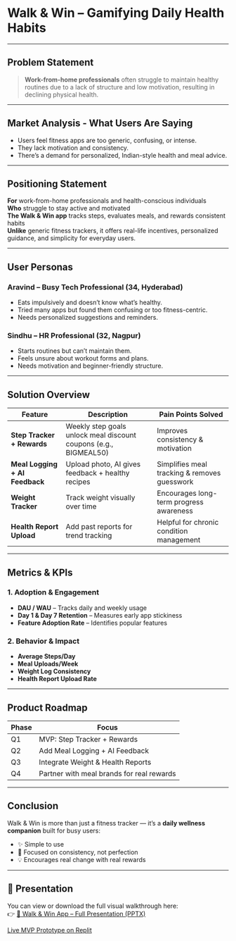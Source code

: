 #  Walk & Win – Gamifying Daily Health Habits

---

##  Problem Statement

> **Work-from-home professionals** often struggle to maintain healthy routines due to a lack of structure and low motivation, resulting in declining physical health.

---

## Market Analysis - What Users Are Saying

- Users feel fitness apps are too generic, confusing, or intense.
- They lack motivation and consistency.
- There’s a demand for personalized, Indian-style health and meal advice.

---

##  Positioning Statement

**For** work-from-home professionals and health-conscious individuals  
**Who** struggle to stay active and motivated  
**The Walk & Win app** tracks steps, evaluates meals, and rewards consistent habits  
**Unlike** generic fitness trackers, it offers real-life incentives, personalized guidance, and simplicity for everyday users.

---

##  User Personas

###  Aravind – Busy Tech Professional (34, Hyderabad)

- Eats impulsively and doesn’t know what’s healthy.
- Tried many apps but found them confusing or too fitness-centric.
- Needs personalized suggestions and reminders.

###  Sindhu – HR Professional (32, Nagpur)

- Starts routines but can’t maintain them.
- Feels unsure about workout forms and plans.
- Needs motivation and beginner-friendly structure.

---

##  Solution Overview

| Feature | Description | Pain Points Solved |
|--------|-------------|--------------------|
| **Step Tracker + Rewards** | Weekly step goals unlock meal discount coupons (e.g., BIGMEAL50) | Improves consistency & motivation |
| **Meal Logging + AI Feedback** | Upload photo, AI gives feedback + healthy recipes | Simplifies meal tracking & removes guesswork |
| **Weight Tracker** | Track weight visually over time | Encourages long-term progress awareness |
| **Health Report Upload** | Add past reports for trend tracking | Helpful for chronic condition management |

---

##  Metrics & KPIs

### 1. **Adoption & Engagement**
- **DAU / WAU** – Tracks daily and weekly usage
- **Day 1 & Day 7 Retention** – Measures early app stickiness
- **Feature Adoption Rate** – Identifies popular features

### 2. **Behavior & Impact**
- **Average Steps/Day**
- **Meal Uploads/Week**
- **Weight Log Consistency**
- **Health Report Upload Rate**

---

##  Product Roadmap

| Phase | Focus |
|-------|-------|
| Q1 | MVP: Step Tracker + Rewards |
| Q2 | Add Meal Logging + AI Feedback |
| Q3 | Integrate Weight & Health Reports |
| Q4 | Partner with meal brands for real rewards |

---

## Conclusion

Walk & Win is more than just a fitness tracker — it’s a **daily wellness companion** built for busy users:
- ✨ Simple to use  
- 🎯 Focused on consistency, not perfection  
- 💡 Encourages real change with real rewards  

---

## 🎥 Presentation

You can view or download the full visual walkthrough here:  
👉 [📎 Walk & Win App – Full Presentation (PPTX)](./Walk-and-Win-App-Presentation.pptx)

[Live MVP Prototype on Replit](https://replit.com/@criuday/StepRewards)


